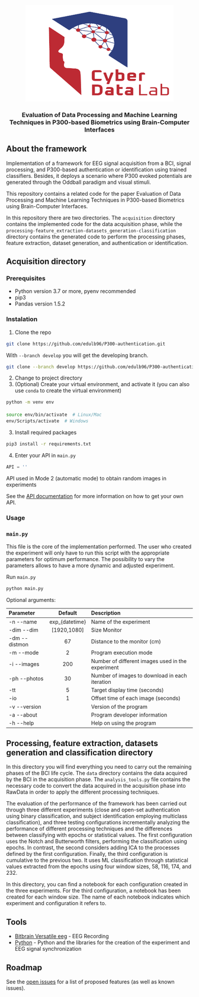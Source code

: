 <!-- PROJECT LOGO -->
<br>
<p align="center">
  <a href="https://github.com/edulb96/P300-authentication">
    <img src="CyberDataLab.png" alt="CDL" width="400" height="260">
  </a>
  <h3 align="center">Evaluation of Data Processing and Machine Learning Techniques in P300-based Biometrics using Brain-Computer Interfaces</h3>
</p>

## About the framework

Implementation of a framework for EEG signal acquisition from a BCI, signal processing, and P300-based authentication or identification using trained classifiers. Besides, it deploys a scenario where P300 evoked potentials are generated through the Oddball paradigm and visual stimuli.

This repository contains a related code for the paper Evaluation of Data Processing and Machine Learning Techniques in P300-based Biometrics using Brain-Computer Interfaces.

In this repository there are two directories. The ```acquisition``` directory contains the implemented code for the data acquisition phase, while the ```processing-feature_extraction-datasets_generation-classification``` directory contains the generated code to perform the processing phases, feature extraction, dataset generation, and authentication or identification.

## Acquisition directory

### Prerequisites
* Python version 3.7 or more, pyenv recommended
* pip3
* Pandas version 1.5.2

### Instalation

1. Clone the repo
```sh
git clone https://github.com/edulb96/P300-authentication.git
```
With ```--branch develop``` you will get the developing branch.
```sh
git clone --branch develop https://github.com/edulb96/P300-authentication.git
```
2. Change to project directory
3. (Optional) Create your virtual environment, and activate it (you can also use ```conda``` to create the virtual environment)
```sh
python -m venv env

source env/bin/activate  # Linux/Mac
env/Scripts/activate  # Windows
```
3. Install required packages
```sh
pip3 install -r requirements.txt
```
4. Enter your API in `main.py`
```python
API = ''

```
API used in Mode 2 (automatic mode) to obtain random images in experiments

See the [API documentation](https://unsplash.com/documentation) for more information on how to get your own API.

### Usage

### ```main.py```

This file is the core of the implementation performed. The user who created the experiment will only have to run this script with the appropriate parameters for optimum performance.
The possibility to vary the parameters allows to have a more dynamic and adjusted experiment.

Run ```main.py```
```sh
python main.py
```

Optional arguments: 

| Parameter                 | Default       | Description   |	
| :------------------------ |:-------------:| :-------------|
| -n --name 	       |	exp_{datetime}           |Name of the experiment
| -dim --dim 	       |	\[1920,1080]           |Size Monitor
| -dm --distmon 	       |	67           |Distance to the monitor (cm)
| -m --mode 	       |	2           |Program execution mode
| -i --images 	       |	200           |Number of different images used in the experiment
| -ph --photos 	       |	30           |Number of images to download in each iteration
| -tt 	       |	5           | Target display time (seconds)
| -io 	       |	1           |Offset time of each image (seconds)
| -v --version 	       |	           |Version of the program
| -a --about 	       |	           |Program developer information
| -h --help 	       |	           |Help on using the program

## Processing, feature extraction, datasets generation and classification directory

In this directory you will find everything you need to carry out the remaining phases of the BCI life cycle. The ```data``` directory contains the data acquired by the BCI in the acquisition phase. The ```analysis_tools.py``` file contains the necessary code to convert the data acquired in the acquisition phase into RawData in order to apply the different processing techniques.

The evaluation of the performance of the framework has been carried out through three different experiments (close and open-set authentication using binary classification, and subject identification employing multiclass classification), and three testing configurations incrementally analyzing the performance of different processing techniques and the differences between classifying with epochs or statistical values. The first configuration uses the Notch and Butterworth filters, performing the classification using epochs. In contrast, the second considers adding ICA to the processes defined by the first configuration. Finally, the third configuration is cumulative to the previous two. It uses ML classification through statistical values extracted from the epochs using four window sizes, 58, 116, 174, and 232.

In this directory, you can find a notebook for each configuration created in the three experiments. For the third configuration, a notebook has been created for each window size. The name of each notebook indicates which experiment and configuration it refers to.

## Tools

* [Bitbrain Versatile eeg](https://www.bitbrain.com/neurotechnology-products/semi-dry-eeg/versatile-eeg) - EEG Recording
* [Python](https://www.python.org/) - Python and the libraries for the creation of the experiment and EEG signal synchronization

## Roadmap

See the [open issues](https://github.com/edulb96/P300-authentication/issues) for a list of proposed features (as well as known issues).
